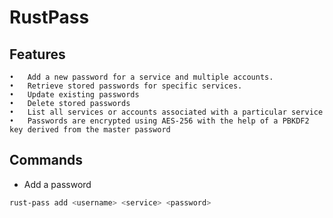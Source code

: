 # RustPass 

## Features

	•	Add a new password for a service and multiple accounts.
	•	Retrieve stored passwords for specific services.
	•	Update existing passwords
	•	Delete stored passwords
	•	List all services or accounts associated with a particular service
	•	Passwords are encrypted using AES-256 with the help of a PBKDF2 key derived from the master password 

## Commands 
- Add a password 
```bash
rust-pass add <username> <service> <password> 
```

